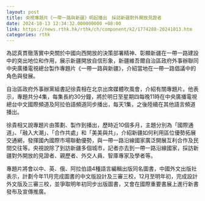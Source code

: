```yaml
---
layout: post
title: 央視專題片《一帶一路與新疆》明起播出　採訪新疆對外開放見證者
date: 2024-10-13 12:34:32.000000000 +08:00
link: https://news.rthk.hk/rthk/ch/component/k2/1774288-20241013.htm
categories: rthk
---
```


為認真貫徹落實中央關於中國向西開放的決策部署精神、彰顯新疆在一帶一路建設中的突出地位和作用，展示新疆開放自信形象，新疆維吾爾自治區政府外事辦聯同中央廣播電視總台製作專題片《一帶一路與新疆》，介紹當地在一帶一路倡議中的角色與發展。

自治區政府外事辦黨組書記徐貴相在北京出席媒體吹風會，介紹有關專題片。他表示，專題共分4集，每集長約30分鐘，將於明日至星期四每晚11時在中央廣播電視總台中文國際頻道及阿拉伯語頻道同步播出，每天1集，之後陸續在其他語言頻道播出。

徐貴相又說專題片由策劃、製作到播出，歷時近10個多月，主題分別為「國際通道」、「融入大潮」、「合作共處」和「美美與共」，介紹新疆如何利用區位優勢拓展交通網，發揮國內國際市場聯動優勢，與一帶一路沿線國家廣泛開展互利合作及民間交往等。央視說除了到訪新疆多個城市，記者亦去到一帶一路沿線國家，採訪新疆對外開放的見證者、親歷者、外交人員、智庫專家及學者等。

專題片將會以中、英、俄、阿拉伯語4種語言編輯出版同名圖書，中國外文出版社表示，計劃今年11月完成圖書的中文版設計及三審三校，12月至明年初，完成設計外文版及三審三校，並爭取明年初同步出版圖書，又會在國際重要書展上進行新書發布及宣傳推廣。
